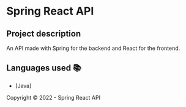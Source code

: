 ﻿<h1>Spring React API</h1> 

## Project description

<p align="justify">
    An API made with Spring for the backend and React for the frontend.
</p>

## Languages used :books:

- [Java]

Copyright :copyright: 2022 - Spring React API
